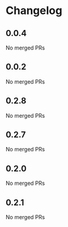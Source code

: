 # Changelog

<!-- <START NEW CHANGELOG ENTRY> -->

## 0.0.4

No merged PRs

<!-- <END NEW CHANGELOG ENTRY> -->

## 0.0.2

No merged PRs

## 0.2.8

No merged PRs

## 0.2.7

No merged PRs

## 0.2.0

No merged PRs

## 0.2.1

No merged PRs
